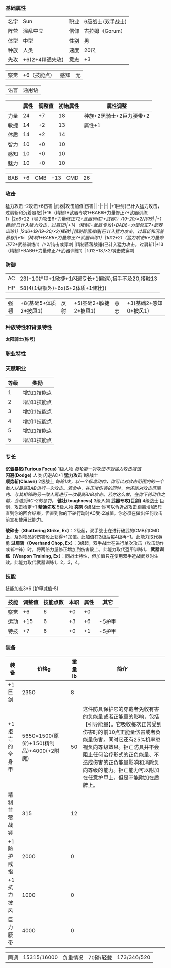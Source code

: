 



### 基础属性 ###
<table>
    <tr>
        <td>名字</td>
        <td>Sun</td>
        <td>职业</td>
        <td>6级战士(双手战士)</td>
    </tr>
    <tr>
        <td>阵营</td>
        <td>混乱中立</td>
        <td>信仰</td>
        <td>古拉姆（Gorum）</td>
    </tr>
    <tr>
        <td>体型</td>
        <td>中型</td>
        <td>性别</td>       
        <td>男</td>
    </tr>
    <tr>
        <td>种族</td>
        <td>人类</td>
        <td>速度</td>
        <td>20尺</td>
    </tr>
    <tr>
        <td>先攻</td>
        <td>+6(2+4精通先攻)</td>
        <td>意志</td>
        <td>+3</td>
    </tr>
</table>
<table>
    <tr>
        <td>察觉</td>
        <td>+6（技能点）</td>
        <td>感知</td>
        <td>无</td>
    </tr>
</table>
<table>
    <tr>
        <td>语言</td>
        <td>通用语</td>
    </tr>
</table>

||属性|调整值|初始属性|属性调整|
|-|-|-|-|-|
|力量|24|+7|18|种族+2黑骑士+2巨力腰带+2|
|敏捷|14|+2|13|属性+1|
|体质|14|+2|14|
|智力|10|+0|10|
|感知|10|+0|10|
|魅力|10|+0|10|
<table>
    <tr>
        <td>BAB</td>
        <td>+6</td>
        <td>CMB</td>
        <td>+13</td>
        <td>CMD</td>
        <td>26</td>
    </tr>
</table>

### 攻击 ###
猛力攻击 -2攻击+6伤害
|武器|攻击加值|伤害|
|-|-|-|
|+1巨剑(已计入猛力攻击，过肩斩和沉着暴怒)|+16（精制1+武器专攻1+BAB6+力量修正7+武器训练1）|2d6+22（猛力攻击6+力量修正7*2+武器训练1+武器1）/19–20/×2/挥砍|
|+1巨剑(已计入猛力攻击，过肩斩)|+14（精制1+武器专攻1+BAB6+力量修正7+武器训练1）|2d6+19/19–20/×2/挥砍|
|精制苜蓿战锤(已计入猛力攻击，过肩斩和沉着暴怒)|+15（精制1+BAB6+力量修正7+武器训练1）|1d12+21（猛力攻击6+力量修正7*2+武器训练1）/×2/钝击或穿刺
|精制苜蓿战锤(已计入猛力攻击，过肩斩)|+13（精制1+BAB6+力量修正7+武器训练1）|1d12+18/×2/钝击或穿刺
### 防御 ###  
<table>
    <tr>
        <td>AC</td>
        <td>23(+10护甲+1敏捷+1闪避专长+1偏斜),措手不及20,接触13</td>
    </tr>
    <tr>
        <td>HP</td>
        <td>58(4(1级额外)+6x(6+2体质+1健壮))</td>
    </tr>
</table>
<table>
    <tr>
        <td>强韧</td>
        <td>+8(基础5+体质2+披风1)</td>
        <td>反射</td>
        <td>+5(基础2+敏捷2+披风1)</td>
        <td>意志</td>
        <td>+3(基础2+感知0+披风1)</td>
    </tr>
</table>

### 种族特性和背景特性 ###  
**太阳骑士(称号)**    
### 职业特性 ###

### 天赋职业
| 等级         | 奖励          |
| --- | ------------------ |
| 1 | 增加1技能点 |
| 2 | 增加1技能点 |
| 3 | 增加1技能点 |
| 4 | 增加1技能点 |
| 5 | 增加1技能点 |
| 5 | 增加1技能点 |


### 专长 ###
**沉着暴怒(Furious Focus)**  1级人物 *每轮第一次攻击不受猛力攻击减值*  
**闪避(Dodge)** 人类 闪避AC+1
**猛力攻击** 1级战士  
**顺势斩(Cleave)**  2级战士 *每轮1次，以一个标准动作，你可以对攻击范围内的一个敌人以最高BAB进行一次攻击。若命中，在正常伤害的同时，你还能对攻击范围内、与其相邻的另一敌人再进行一次最高BAB攻击。若你这么做，在你下轮动作之前，会遭受AC-2的惩罚。*
**健壮(toughness)** 3级人物
**武器专攻(巨剑)** 4级战士 巨剑，攻击检定+1
**精通先攻** 5级人物
**突刺** 6级战士 你可以令近战攻击距离增加5尺直到你的回合结束，但直到你的下轮行动时AC受-2减值。你必须在做出任何攻击前宣布使用此能力。


**破碎击**（****Shattering Strike, Ex****）：2级起，双手战士在进行破武的CMB和CMD上，及对物品的伤害骰上获得+1加值。此加值在2级后每4级再+1。此能力取代英勇
**过肩斩（****Overhand Chop, Ex****）**：3级起，双手战士在进行单次攻击（攻击动作或者冲锋）时，将两倍力量修正增加到伤害骰上。此能力取代盔甲训练1。
**武器训练（****Weapon Training, Ex****）**：同战士特性，但加值只在使用双手近战武器时生效。此能力取代武器训练1，2，3，4。


### 技能 ###
技能加点3*6 (护甲减值-5)

|技能|调整值|技能点数|本职|属性|其它|
|-|-|-|-|-|-|
|察觉|+6|6|+0|+0||
|运动|+15|6|+3|+6|-5护甲|
|特技|+7|6|+0|+1|-5护甲|

### 装备 ###
|装备|价格g|重量lb|简介˙
|-|-|-|-|
|+1巨剑|2350|8|
|+1拒亡的全身甲|5650=1500(原价)+150(精制品)+4000(+2附魔)|50|这件防具保护它的穿戴者免收有害的负能量或者正能量的影响，包括【引导能量】。它吸收每次正常受到伤害时的前10点正能量伤害或者负能量伤害。同时它还有25%机率忽视负向等级效果。拒亡防具并不会阻止任何治疗形式的正负能量、不造成伤害的正负能量影响和消除负向等级的能力。拒亡能力可以附加在任意护甲上，但是不能附加在盾牌上。
|精制苜蓿战锤|315|12|
|+1 防护戒指|2000|0|
|+1 抗力披风|1000|0|
|巨力腰带|4000|0|

<table>
    <tr>
        <td>同调</td>      
        <td>15315/16000</td>
        <td>负重情况</td>
        <td>70磅/轻载</td>
        <td>173/346/520</td>
    </tr>
</table>